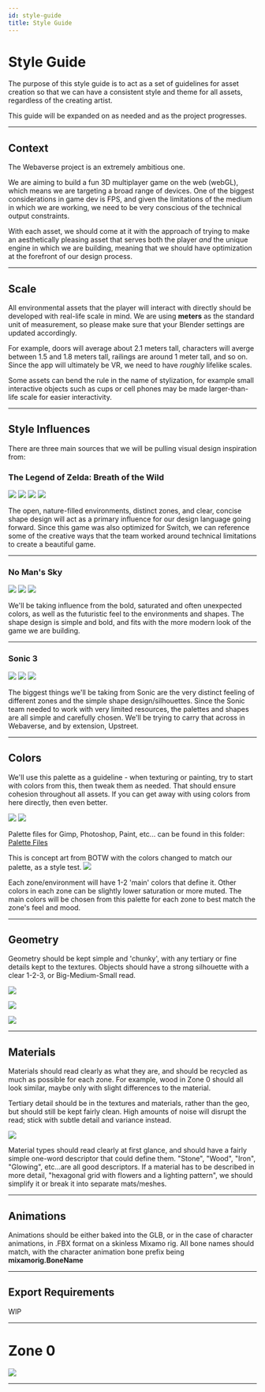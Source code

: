 ```yaml
---
id: style-guide
title: Style Guide
---
```

# Style Guide

The purpose of this style guide is to act as a set of guidelines for asset creation so that we can have a consistent style and theme for all assets, regardless of the creating artist.

This guide will be expanded on as needed and as the project progresses.

---

## Context

The Webaverse project is an extremely ambitious one.

We are aiming to build a fun 3D multiplayer game on the web (webGL), which means we are targeting a broad range of devices. One of the biggest considerations in game dev is FPS, and given the limitations of the medium in which we are working, we need to be very conscious of the technical output constraints.

With each asset, we should come at it with the approach of trying to make an aesthetically pleasing asset that serves both the player *and* the unique engine in which we are building, meaning that we should have optimization at the forefront of our design process.

---

## Scale

All environmental assets that the player will interact with directly should be developed with real-life scale in mind. We are using **meters** as the standard unit of measurement, so please make sure that your Blender settings are updated accordingly.

For example, doors will average about 2.1 meters tall, characters will averge between 1.5 and 1.8 meters tall, railings are around 1 meter tall, and so on. Since the app will ultimately be VR, we need to have *roughly* lifelike scales.

Some assets can bend the rule in the name of stylization, for example small interactive objects such as cups or cell phones may be made larger-than-life scale for easier interactivity.

---

## Style Influences

There are three main sources that we will be pulling visual design inspiration from:

### The Legend of Zelda: Breath of the Wild
![](https://i.imgur.com/D1p8O6d.jpg)
![](https://i.imgur.com/f3KBuKo.jpg)
![](https://i.imgur.com/KMsFncp.jpg)
![](https://i.imgur.com/E1f3TYP.png)  

The open, nature-filled environments, distinct zones, and clear, concise shape design will act as a primary influence for our design language going forward. Since this game was also optimized for Switch, we can reference some of the creative ways that the team worked around technical limitations to create a beautiful game.

---

### No Man's Sky
![](https://i.imgur.com/pcHMds8.png)
![](https://i.imgur.com/BgayLC7.png)
![](https://i.imgur.com/TEZ66tD.jpg)  

We'll be taking influence from the bold, saturated and often unexpected colors, as well as the futuristic feel to the environments and shapes. The shape design is simple and bold, and fits with the more modern look of the game we are building.

---

### Sonic 3
![](https://i.imgur.com/0kZLTFs.png)
![](https://i.imgur.com/te0n8lz.png)
![](https://i.imgur.com/nBICISD.png)  

The biggest things we'll be taking from Sonic are the very distinct feeling of different zones and the simple shape design/silhouettes. Since the Sonic team needed to work with very limited resources, the palettes and shapes are all simple and carefully chosen. We'll be trying to carry that across in Webaverse, and by extension, Upstreet.

---


## Colors
We'll use this palette as a guideline - when texturing or painting, try to start with colors from this, then tweak them as needed. That should ensure cohesion throughout all assets. If you can get away with using colors from here directly, then even better.

![](https://i.imgur.com/vd4Y4eE.png)
![](https://i.imgur.com/1XfvsCk.png)  

Palette files for Gimp, Photoshop, Paint, etc... can be found in this folder: [Palette Files](https://drive.google.com/drive/folders/1JMhDofOIrJPb_Wl4ia_tWRdnGMn2UTUC?usp=sharing)

This is concept art from BOTW with the colors changed to match our palette, as a style test.
![](https://i.imgur.com/yhLVw9n.jpg)

Each zone/environment will have 1-2 'main' colors that define it. Other colors in each zone can be slightly lower saturation or more muted. The main colors will be chosen from this palette for each zone to best match the zone's feel and mood.

---

## Geometry
Geometry should be kept simple and 'chunky', with any tertiary or fine details kept to the textures. Objects should have a strong silhouette with a clear 1-2-3, or Big-Medium-Small read.

![](https://i.imgur.com/vQXBTFw.png)

![](https://i.imgur.com/nA9poC4.png)

![](https://i.imgur.com/llTNPeO.png)

---

## Materials
Materials should read clearly as what they are, and should be recycled as much as possible for each zone. For example, wood in Zone 0 should all look similar, maybe only with slight differences to the material.

Tertiary detail should be in the textures and materials, rather than the geo, but should still be kept fairly clean. High amounts of noise will disrupt the read; stick with subtle detail and variance instead.

![](https://i.imgur.com/XkvYS53.jpg)

Material types should read clearly at first glance, and should have a fairly simple one-word descriptor that could define them. "Stone", "Wood", "Iron", "Glowing", etc...are all good descriptors. If a material has to be described in more detail, "hexagonal grid with flowers and a lighting pattern", we should simplify it or break it into separate mats/meshes.

---

## Animations
Animations should be either baked into the GLB, or in the case of character animations, in .FBX format on a skinless Mixamo rig. All bone names should match, with the character animation bone prefix being **mixamorig.BoneName**

---

## Export Requirements
WIP

---

# Zone 0
![](https://i.imgur.com/nOCihEA.jpg)

---